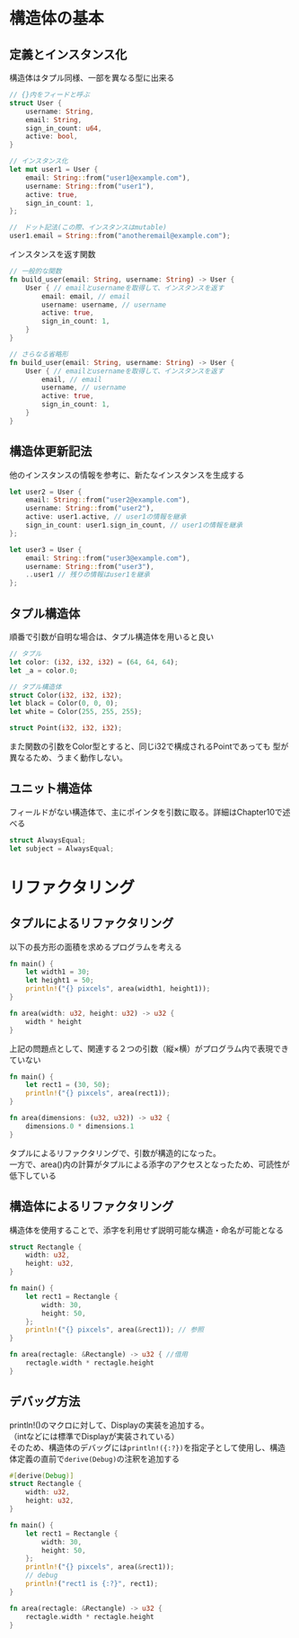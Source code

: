 # 構造体の基本
## 定義とインスタンス化
構造体はタプル同様、一部を異なる型に出来る
```rust
// {}内をフィードと呼ぶ
struct User {
    username: String,
    email: String,
    sign_in_count: u64,
    active: bool,
}

// インスタンス化
let mut user1 = User {
    email: String::from("user1@example.com"),
    username: String::from("user1"),
    active: true,
    sign_in_count: 1,
};

//　ドット記法(この際、インスタンスはmutable)
user1.email = String::from("anotheremail@example.com");
```

インスタンスを返す関数
```rust
// 一般的な関数
fn build_user(email: String, username: String) -> User {
    User { // emailとusernameを取得して、インスタンスを返す 
        email: email, // email
        username: username, // username 
        active: true,
        sign_in_count: 1,
    }
}

// さらなる省略形
fn build_user(email: String, username: String) -> User {
    User { // emailとusernameを取得して、インスタンスを返す 
        email, // email
        username, // username 
        active: true,
        sign_in_count: 1,
    }
}
```

## 構造体更新記法
他のインスタンスの情報を参考に、新たなインスタンスを生成する
```rust
let user2 = User {
    email: String::from("user2@example.com"),
    username: String::from("user2"),
    active: user1.active, // user1の情報を継承
    sign_in_count: user1.sign_in_count, // user1の情報を継承
};

let user3 = User {
    email: String::from("user3@example.com"),
    username: String::from("user3"),
    ..user1 // 残りの情報はuser1を継承
};
```

## タプル構造体
順番で引数が自明な場合は、タプル構造体を用いると良い
```rust
// タプル
let color: (i32, i32, i32) = (64, 64, 64);
let _a = color.0;

// タプル構造体
struct Color(i32, i32, i32);
let black = Color(0, 0, 0);
let white = Color(255, 255, 255);

struct Point(i32, i32, i32);
```
また関数の引数をColor型とすると、同じi32で構成されるPointであっても  型が異なるため、うまく動作しない。

## ユニット構造体
フィールドがない構造体で、主にポインタを引数に取る。詳細はChapter10で述べる

```rust
struct AlwaysEqual;
let subject = AlwaysEqual;
```

# リファクタリング
## タプルによるリファクタリング
以下の長方形の面積を求めるプログラムを考える
```rust
fn main() {
    let width1 = 30;
    let height1 = 50;
    println!("{} pixcels", area(width1, height1));
}

fn area(width: u32, height: u32) -> u32 {
    width * height
}
```
上記の問題点として、関連する２つの引数（縦×横）がプログラム内で表現できていない

```rust
fn main() {
    let rect1 = (30, 50);
    println!("{} pixcels", area(rect1));
}

fn area(dimensions: (u32, u32)) -> u32 {
    dimensions.0 * dimensions.1
}
```
タプルによるリファクタリングで、引数が構造的になった。  
一方で、area()内の計算がタプルによる添字のアクセスとなったため、可読性が低下している

## 構造体によるリファクタリング
構造体を使用することで、添字を利用せず説明可能な構造・命名が可能となる
```rust
struct Rectangle {
    width: u32,
    height: u32,
}

fn main() {
    let rect1 = Rectangle {
        width: 30,
        height: 50,
    };
    println!("{} pixcels", area(&rect1)); // 参照
}

fn area(rectagle: &Rectangle) -> u32 { //借用
    rectagle.width * rectagle.height
}
```

## デバッグ方法
println!()のマクロに対して、Displayの実装を追加する。  
（intなどには標準でDisplayが実装されている）  
そのため、構造体のデバッグには``println!({:?})``を指定子として使用し、構造体定義の直前で``derive(Debug)``の注釈を追加する
```rust
#[derive(Debug)]
struct Rectangle {
    width: u32,
    height: u32,
}

fn main() {
    let rect1 = Rectangle {
        width: 30,
        height: 50,
    };
    println!("{} pixcels", area(&rect1));
    // debug
    println!("rect1 is {:?}", rect1);
}

fn area(rectagle: &Rectangle) -> u32 {
    rectagle.width * rectagle.height
}
```

